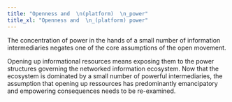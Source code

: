 ```yaml
---
title: "Openness and  \n(platform)  \n_power"
title_xl: "Openness and  \n_(platform) power"
---
```

The concentration of power in the hands of a small number of information intermediaries negates one of the core assumptions of the open movement.  
<!--more-->
Opening up informational resources means exposing them to the power structures governing the networked information ecosystem. Now that the ecosystem is dominated by a small number of powerful intermediaries, the assumption that opening up ressources has predominantly emancipatory and empowering consequences needs to be re-examined.
